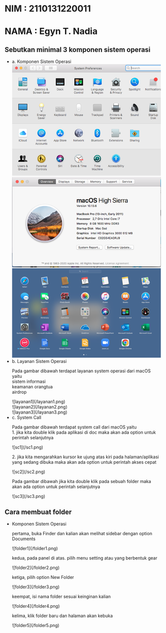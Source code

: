 # NIM   : 2110131220011
# NAMA  : Egyn T. Nadia

## Sebutkan minimal 3 komponen sistem operasi
- a. Komponen Sistem Operasi<br>
    ![SO1](/SO1.png)<br>
    ![SO2](/SO2.png)<br>
    ![SO3](/SO3.png)<br>
- b. Layanan Sistem Operasi<br>
     <p> Pada gambar dibawah terdapat layanan system operasi dari macOS yaitu<br>sistem informasi<br>keamanan orangtua<br>airdrop </p>
    ![layanan1](/layanan1.png)<br>
    ![layanan2](/layanan2.png)<br>
    ![layanan3](/layanan3.png)<br>
- c. System Call<br>
     <p> Pada gambar dibawah terdapat system call dari macOS yaitu<br>1. jika kita double klik pada aplikasi di doc maka akan ada option untuk perintah selanjutnya </p>
    ![sc1](/sc1.png)<br>
    <p> 2. jika kita mengarahkan kursor ke ujung atas kiri pada halaman/aplikasi yang sedang dibuka maka akan ada option untuk perintah akses cepat </p>
    ![sc2](/sc2.png)<br>
    <p> Pada gambar dibawah jika kita double klik pada sebuah folder maka akan ada option untuk perintah selanjutnya </p>
    ![sc3](/sc3.png)<br>

## Cara membuat folder
- Komponen Sistem Operasi<br>
    <p> pertama, buka Finder dan kalian akan melihat sidebar dengan option Documents</p>
    ![folder1](/folder1.png)<br>
    <p> kedua, pada panel di atas. pilih menu setting atau yang berbentuk gear</p>
    ![folder2](/folder2.png)<br>
    <p> ketiga, pilih option New Folder</p>
    ![folder3](/folder3.png)<br>
    <p> keempat, isi nama folder sesuai keinginan kalian</p>
    ![folder4](/folder4.png)<br>
    <p> kelima, klik folder baru dan halaman akan kebuka </p>
    ![folder5](/folder5.png)<br>
